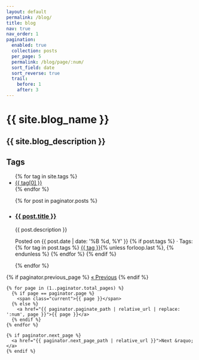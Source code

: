 ```yaml
---
layout: default
permalink: /blog/
title: blog
nav: true
nav_order: 1
pagination:
  enabled: true
  collection: posts
  per_page: 5
  permalink: /blog/page/:num/
  sort_field: date
  sort_reverse: true
  trail:
    before: 1
    after: 3
---
```


<div class="blog-index">
  <div class="header-bar">
    <h1>{{ site.blog_name }}</h1>
    <h2>{{ site.blog_description }}</h2>
  </div>


<div class="tag-category-list">
  <h2>Tags</h2>
  <ul>
    {% for tag in site.tags %}
      <li>
        <a href="/blog/tag/{{ tag[0] | slugify }}/">{{ tag[0] }}</a>
      </li>
    {% endfor %}
  </ul>
</div>


  <ul class="post-list">
    {% for post in paginator.posts %}
      <li class="post-item">
        <h3><a href="{{ post.url | relative_url }}">{{ post.title }}</a></h3>
        <p>{{ post.description }}</p>
        <p class="post-meta">
          Posted on {{ post.date | date: '%B %d, %Y' }}
          {% if post.tags %}
            &middot; Tags:
            {% for tag in post.tags %}
              <a href="/blog/tag/{{ tag | slugify }}/">{{ tag }}</a>{% unless forloop.last %}, {% endunless %}
            {% endfor %}
          {% endif %}
        </p>
      </li>
    {% endfor %}
  </ul>

  <div class="pagination">
    {% if paginator.previous_page %}
      <a href="{{ paginator.previous_page_path | relative_url }}">&laquo; Previous</a>
    {% endif %}

    {% for page in (1..paginator.total_pages) %}
      {% if page == paginator.page %}
        <span class="current">{{ page }}</span>
      {% else %}
        <a href="{{ paginator.paginate_path | relative_url | replace: ':num', page }}">{{ page }}</a>
      {% endif %}
    {% endfor %}

    {% if paginator.next_page %}
      <a href="{{ paginator.next_page_path | relative_url }}">Next &raquo;</a>
    {% endif %}
  </div>
</div>
